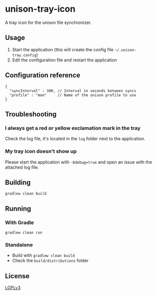 # unison-tray-icon

A tray icon for the unison file synchronizer.

## Usage

1. Start the application (this will create the config file `~/.unison-tray.config`)
2. Edit the configuration file and restart the application

## Configuration reference

```plain
{
  "syncInterval" : 300, // Interval in seconds between syncs
  "profile" : "moe"     // Name of the unison profile to use 
}
```

## Troubleshooting

### I always get a red or yellow exclamation mark in the tray
Check the log file, it's located in the `log` folder next to the application.

### My tray icon doesn't show up
Please start the application with `-Ddebug=true` and open an issue with the attached log file.

## Building

`gradlew clean build`

## Running

### With Gradle

`gradlew clean run`

### Standalone

* Build with `gradlew clean build`
* Check the `build/distributions` folder

## License

[LGPLv3](https://tldrlegal.com/license/gnu-lesser-general-public-license-v3-(lgpl-3))